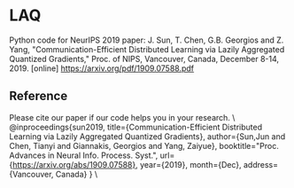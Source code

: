 # LAQ
Python code for NeurIPS 2019 paper: J. Sun, T. Chen, G.B. Georgios and Z. Yang, "Communication-Efficient Distributed Learning via Lazily Aggregated Quantized Gradients," Proc. of NIPS, Vancouver, Canada, December 8-14, 2019. [online] https://arxiv.org/pdf/1909.07588.pdf

## **Reference**

Please cite our paper if our code helps you in your research.
\\
@inproceedings{sun2019,
  title={Communication-Efficient Distributed Learning via Lazily Aggregated Quantized Gradients},
  author={Sun,Jun and Chen, Tianyi and Giannakis, Georgios and Yang, Zaiyue},
  booktitle="Proc. Advances in Neural Info. Process. Syst.",
  url={https://arxiv.org/abs/1909.07588},
  year={2019},
  month={Dec},
  address={Vancouver, Canada}
}
\\
